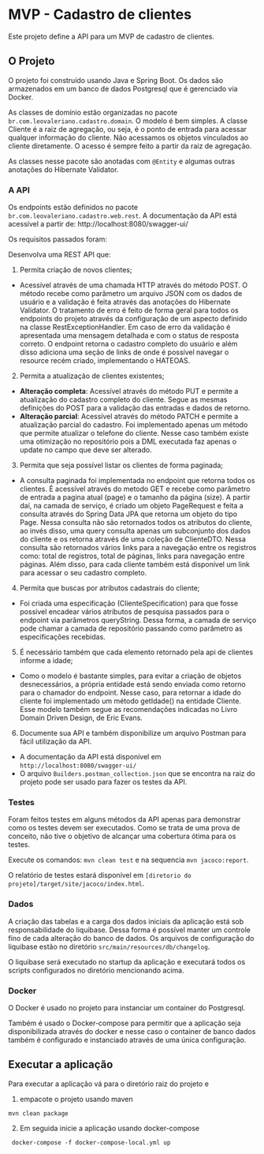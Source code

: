 # MVP - Cadastro de clientes

Este projeto define a API para um MVP de cadastro de clientes.

## O Projeto
O projeto foi construído usando Java e Spring Boot. Os dados são armazenados em um banco de dados Postgresql que é gerenciado via Docker.

As classes de domínio estão organizadas no pacote `br.com.leovaleriano.cadastro.domain`. O modelo é bem simples. A classe Cliente é a raiz de agregação, ou seja, é o ponto de entrada para acessar qualquer informação do cliente. Não acessamos os objetos vinculados ao cliente diretamente. O acesso é sempre feito a partir da raiz de agregação.

As classes nesse pacote são anotadas com `@Entity` e algumas outras anotações do Hibernate Validator.

### A API
Os endpoints estão definidos no pacote `br.com.leovaleriano.cadastro.web.rest`.
A documentação da API está acessível a partir de:
http://localhost:8080/swagger-ui/

Os requisitos passados foram:


Desenvolva uma REST API que:

1. Permita criação de novos clientes;
- Acessível através de uma chamada HTTP através do método POST. O método recebe como parâmetro um arquivo JSON com os dados de usuário e a validação é feita através das anotações do Hibernate Validator. O tratamento de erro é feito de forma geral para todos os endpoints do projeto através da configuração de um aspecto definido na classe RestExceptionHandler. Em caso de erro da validação é apresentada uma mensagem detalhada e com o status de resposta correto. 
O endpoint retorna o cadastro completo do usuário e além disso adiciona uma seção de links de onde é possível navegar  o resource recém criado, implementando o HATEOAS.
    
2. Permita a atualização de clientes existentes;
- **Alteração completa**: Acessível através do método PUT e permite a atualização do cadastro completo do cliente. Segue as mesmas definições do POST para a validação das entradas e dados de retorno.
- **Alteração parcial**: Acessível através do método PATCH e permite a atualização parcial do cadastro. Foi implementado apenas um método que permite atualizar o telefone do cliente. Nesse caso também existe uma otimização no repositório pois a DML executada faz apenas o update no campo que deve ser alterado. 

3. Permita que seja possível listar os clientes de forma paginada;
-  A consulta paginada foi implementada no endpoint que retorna todos os clientes. É acessível através do metodo GET e recebe como parâmetro de entrada a pagina atual (page) e o tamanho da página (size). A partir daí, na camada de serviço, é criado um objeto PageRequest e feita a consulta através do Spring Data JPA que retorna um objeto do tipo Page. Nessa consulta não são retornados todos os atributos do cliente, ao invés disso, uma query consulta apenas um subconjunto dos dados do cliente e os retorna através de uma coleção de ClienteDTO. Nessa consulta são retornados vários links para a navegação entre os registros como: total de registros, total de páginas, links para navegação entre páginas. Além disso, para cada cliente também está disponível um link para acessar o seu cadastro completo. 

4. Permita que buscas por atributos cadastrais do cliente;
- Foi criada uma especificação (ClienteSpecification) para que fosse possível encadear vários atributos de pesquisa passados para o endpoint via parâmetros queryString. Dessa forma, a camada de serviço pode chamar a camada de repositório passando como parâmetro as especificações recebidas.  

5. É necessário também que cada elemento retornado pela api de clientes informe a idade;
- Como o modelo é bastante simples, para evitar a criação de objetos desnecessários, a própria entidade está sendo enviada como retorno para o chamador do endpoint. Nesse caso, para retornar a idade do cliente foi implementado um método getIdade() na entidade Cliente. Esse modelo também segue as recomendações indicadas no Livro Domain Driven Design, de Eric Evans.

6. Documente sua API e também disponibilize um arquivo Postman para fácil utilização da API.
- A documentação da API está disponível em `http://localhost:8080/swagger-ui/`
- O arquivo `Builders.postman_collection.json` que se encontra na raiz do projeto pode ser usado para fazer os testes da API.

### Testes
Foram feitos testes em alguns métodos da API apenas para demonstrar como os testes devem ser executados. Como se trata de uma prova de conceito, não tive o objetivo de alcançar uma cobertura ótima para os testes.

Execute os comandos: 
`mvn clean test` e na sequencia `mvn jacoco:report`.

O relatório de testes estará disponível em `[diretorio do projeto]/target/site/jacoco/index.html`.

### Dados
A criação das tabelas e a carga dos dados iniciais da aplicação está sob responsabilidade do liquibase. Dessa forma é possível manter um controle fino de cada alteração do banco de dados. Os arquivos de configuração do liquibase estão no diretório `src/main/resources/db/changelog`. 

O liquibase será executado no startup da aplicação e executará todos os scripts configurados no diretório mencionando acima.

### Docker

O Docker é usado no projeto para instanciar um container do Postgresql.

Também é usado o Docker-compose para permitir que a aplicação seja disponibilizada através do docker e nesse caso o container de banco dados também é configurado e instanciado através de uma única configuração.

## Executar a aplicação
Para executar a aplicação vá para o diretório raiz do projeto e
1. empacote o projeto usando maven
```
mvn clean package
```
2. Em seguida inicie a aplicação usando docker-compose
```
 docker-compose -f docker-compose-local.yml up
```
 
